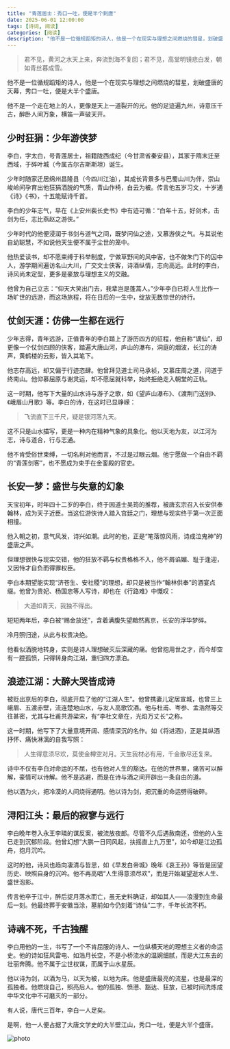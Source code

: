 ```yaml
---
title: "青莲居士：秀口一吐，便是半个剩唐"
date: 2025-06-01 12:00:00
tags: [诗词, 阅读]
categories: [阅读]
description: "他不是一位循规蹈矩的诗人，他是一个在现实与理想之间燃烧的彗星，划破盛唐的天幕，秀口一吐，便是大半个盛唐。"
---
```


> 君不见，黄河之水天上来，奔流到海不复回；君不见，高堂明镜悲白发，朝如青丝暮成雪。

他不是一位循规蹈矩的诗人，他是一个在现实与理想之间燃烧的彗星，划破盛唐的天幕，秀口一吐，便是大半个盛唐。

他不是一个走在地上的人，更像是天上一道裂开的光。他的足迹遍九州，诗意压千古，醉卧人间万象，横笛一声破天开。

## 少时狂狷：少年游侠梦

李白，字太白，号青莲居士，祖籍陇西成纪（今甘肃省秦安县），其家于隋末迁至西域，于碎叶城（今属吉尔吉斯斯坦）诞生。

少年时随家迁居绵州昌隆县（今四川江油），其成长背景多与巴蜀山川为伴，崇山峻岭间孕育出他狂狷洒脱的气质，青山作椅，白云为被。传言他五岁习文，十岁通《诗》《书》，十五能赋诗千首。

李白的少年志气，早在《上安州裴长史书》中有迹可循：“白年十五，好剑术，击剑为任，志比燕赵之游侠。”

少年时代的他便浸润于书剑与道气之间，既梦问仙之途，又慕游侠之气。与其说他自幼聪慧，不如说他天生便不属于尘世的笼中。

他热爱读书，却不愿束缚于科举制度，宁做草野间的风中客，也不做朱门下的囚中人，游学期间遍访名山大川，广交文士侠客，诗酒纵情，志向高远。此时的李白，诗风尚未定型，更多是豪放与理想主义的交融。

他曾为自己立志：“仰天大笑出门去，我辈岂是蓬蒿人。”少年李白已将人生比作一场旷世的远游，而这场旅程，将在日后的一生中，绽放无数惊世的诗行。

## 仗剑天涯：仿佛一生都在远行

少年志得，青年远游，正值青年的李白踏上了游历四方的征程，他自称“谪仙”，却更像一个仗剑四顾的侠客，踏遍大唐山河，庐山的瀑布，洞庭的烟波，长江的涛声，黄鹤楼的云影，皆入其笔下。

他志存高远，却又偏于行迹恣肆。他曾拜见道士司马承祯，又慕庄周之道，问道于终南山。他仰慕屈原与谢灵运，却不愿屈就科举，始终拒绝走入朝堂的正轨。

这一时期，他写下大量的山水诗与游子之歌，如《望庐山瀑布》、《渡荆门送别》、《峨眉山月歌》等。李白的诗，在这时已显峥嵘：

> 飞流直下三千尺，疑是银河落九天。

这不只是山水描写，更是一种内在精神气象的具象化。他以天地为友，以江河为志，诗与道合，行与志通。

他不肯受俗世束缚，一切名利对他而言，不过是过眼云烟。他宁愿做一个自由不羁的“青莲剑客”，也不愿成为束手在金銮殿的官吏。

## 长安一梦：盛世与失意的幻象

天宝初年，时年四十二岁的李白，终于因道士吴筠的推荐，被唐玄宗召入长安供奉翰林，成为天子近臣。当这位游侠诗人踏入宫廷之门，理想与现实终于第一次正面相撞。

他入朝之初，意气风发，诗兴如潮。此时的他，正是“笔落惊风雨，诗成泣鬼神”的盛唐之声。

但理想很快与现实交错，他的狂放不羁与权贵格格不入，他不屑谄媚、耻于逢迎，又因恃才自负而得罪权臣。

李白本期望能实现“济苍生、安社稷”的理想，却只是被当作“翰林供奉”的酒宴点缀。他曾为贵妃、杨国忠等人写诗，却也在《行路难》中慨叹：

> 大道如青天，我独不得出。

短短两年后，李白被“赐金放还”，含着满腹失望黯然离京，长安的浮华梦碎。

冷月照归途，从此与权贵决绝。

他看似洒脱地转身，实则是诗人理想破灭后深藏的痛。他曾抱用世之才，而今却空有一腔孤愤，只得转身向江湖，重归四方漂泊。

## 浪迹江湖：大醉大哭皆成诗

被贬出京后的李白，彻底开启了他的“江湖人生”。他曾携妻儿定居宣城，也曾三上峨眉、五渡赤壁，流连楚地山水，与友人高歌饮酒。他与杜甫、岑参、孟浩然等交往甚密，尤其与杜甫共游梁宋，有“李杜文章在，光焰万丈长”之称。

这一时期，他写下了大量意境开阔、感情深沉的名作。如《将进酒》，正是其纵酒抒怀、痛快淋漓的自我写照：

> 人生得意须尽欢，莫使金樽空对月。天生我材必有用，千金散尽还复来。

诗中不仅有李白对命运的不屈，也有他对人生的豁达。在他的世界里，痛苦可以醉解，豪情可以诗解。他不是逃避，而是在诗与酒之间开辟出一条自由的道。

他以酒为火，把冷漠的人间烧得通明。他以诗为剑，把沉重的命运劈得破碎。

## 浔阳江头：最后的寂寥与远行

李白晚年卷入永王李璘的谋反案，被流放夜郎。尽管不久后遇赦南还，但他的人生已走到沉郁阶段。他曾幻想“大鹏一日同风起，扶摇直上九万里”，如今却是江边孤舟，抱月沉吟。

这时的他，诗风也趋向凄清与哲思，如《早发白帝城》晚年《哀王孙》等皆是回望历史、映照自身的沉吟。他不再高唱“人生得意须尽欢”，而是开始凝望逝水人生、盛世泡影。

传言他卒于江中，醉后捉月落水而亡，虽无史料确证，却如其人——浪漫到生命最后一刻。他最终葬于安徽当涂，墓前如今仍刻着“诗仙”二字，千年长流不朽。

## 诗魂不死，千古独醒

李白用他的一生，书写了一个不肯屈服的诗人、一位纵横天地的理想主义者的命运史。他的诗如狂风雷电、如浩月长空，不是小桥流水的温婉细腻，而是大江东去的壮丽奔腾。他不属于尘世权谋，而属于山水星辰。

他以诗为剑，以酒为马，以天为被，以地为床。他是盛唐最亮的流星，也是最深的孤独者。他燃烧自己，照亮后人。他的孤独、愤懑、豁达、狂放，已被时间洗炼成中华文化中不可磨灭的一部分。

有人说，唐代三百年，李白一人足矣。

是啊，他一人便占据了大唐文学史的大半壁江山，秀口一吐，便是大半个盛唐。

![photo](https://oss.fhub.cn/typora/202506021342280.jpg)
